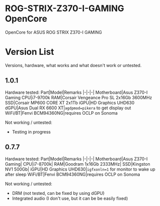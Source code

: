 # ROG-STRIX-Z370-I-GAMING OpenCore
OpenCore for ASUS ROG STRIX Z370-I GAMING

# Version List
Versions, hardware, what works and what doesn't work or untested.

 1.0.1
-
Hardware tested:
Part|Model|Remarks
|-|-|-|
Motherboard|Asus Z370-I Gaming
CPU|i7-9700k
RAM|Corsair Vengeance Pro SL 2x16Gb 3600MHz
SSD|Corsair MP600 CORE XT 2x1Tb
iGPU|HD Graphics UHD630
dGPU|Asus Dual RX 6600 XT|`agdpmod=pikera` to get display out
WiFi/BT|Fenvi BCM94360NG|requires OCLP on Sonoma

Not working / untested:
* Testing in progress

0.7.7
-
Hardware tested:
Part|Model|Remarks
|-|-|-|
Motherboard|Asus Z370-I Gaming|
CPU|i7-8700k|
RAM|Goodram 1x16Gb 2333MHz|
SSD|Kingston NV1 500Gb|
iGPU|HD Graphics UHD630|`igfxonln=1` for monitor to wake up after sleep
WiFi/BT|Fenvi BCM94360NG|requires OCLP on Sonoma

Not working / untested:
* DRM (not tested, can be fixed by using dGPU)
* Integrated audio (I don't use, but it can be be easily fixed)
